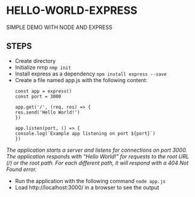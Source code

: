 # HELLO-WORLD-EXPRESS
SIMPLE DEMO WITH NODE AND EXPRESS

## STEPS
- Create directory
- Initialize nmp ```nmp init```
- Install express as a dependency ```npm install express --save```
- Create a file named app.js with the following content: 
    ```const express = require('express')
    const app = express()
    const port = 3000

    app.get('/', (req, res) => {
    res.send('Hello World!')
    })

    app.listen(port, () => {
    console.log(`Example app listening on port ${port}`)
    })

*The application starts a server and listens for connections on port 3000. The application responds with “Hello World!” for requests to the root URL (/) or the root path. For each different path, it will respond with a 404 Not Found error.*
- Run the application with the following command ```node app.js```
- Load http://localhost:3000/ in a browser to see the output